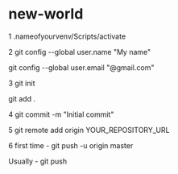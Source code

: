 # new-world

1
.nameofyourvenv/Scripts/activate

2
git config --global user.name "My name"

git config --global user.email "@gmail.com"

3
git init

git add .

4
git commit -m "Initial commit"

5
git remote add origin YOUR_REPOSITORY_URL

6
first time - git push -u origin master

Usually - git push